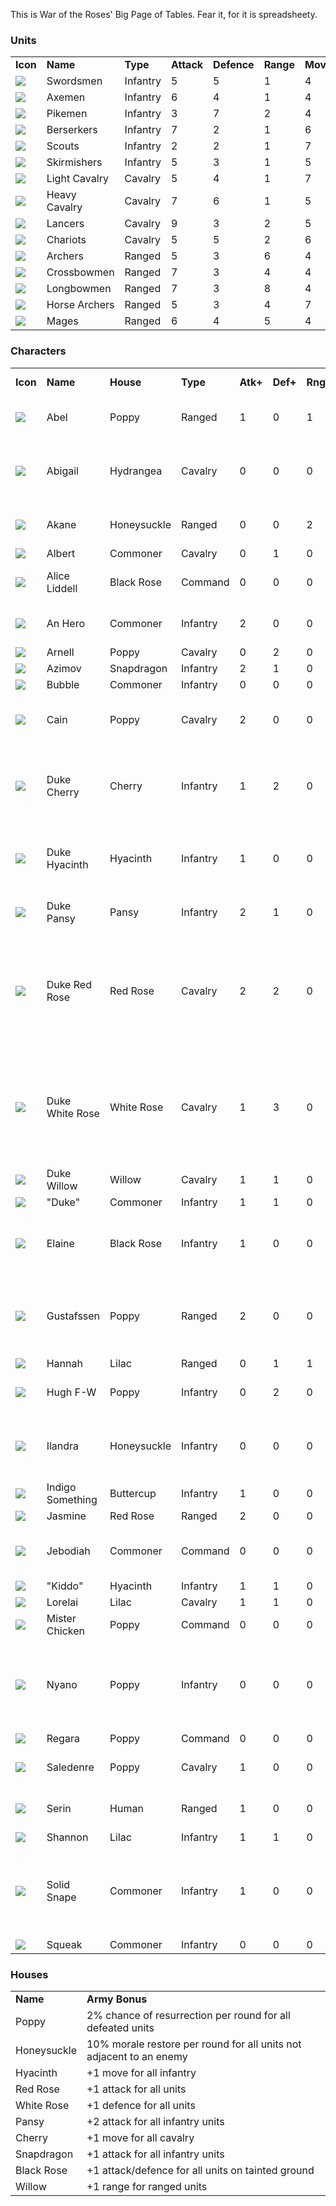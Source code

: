 This is War of the Roses' Big Page of Tables.  Fear it, for it is spreadsheety.

<h3>Units</h3>
<table class="bordered">
<tr>
<td><b>Icon</b></td>
<td><b>Name</b></td>
<td><b>Type</b></td>
<td><b>Attack</b></td>
<td><b>Defence</b></td>
<td><b>Range</b></td>
<td><b>Move</b></td>
</tr>
<tr>
<td><img src="https://raw.github.com/ianrenton/WarOfTheRoses/master/src/waroftheroses/items/tiles/Swordsmen.png" /></td>
<td>Swordsmen</td>
<td>Infantry</td>
<td>5</td>
<td>5</td>
<td>1</td>
<td>4</td>
</tr>
<tr>
<td><img src="https://raw.github.com/ianrenton/WarOfTheRoses/master/src/waroftheroses/items/tiles/Axemen.png" /></td>
<td>Axemen</td>
<td>Infantry</td>
<td>6</td>
<td>4</td>
<td>1</td>
<td>4</td>
</tr>
<tr>
<td><img src="https://raw.github.com/ianrenton/WarOfTheRoses/master/src/waroftheroses/items/tiles/Pikemen.png" /></td>
<td>Pikemen</td>
<td>Infantry</td>
<td>3</td>
<td>7</td>
<td>2</td>
<td>4</td>
</tr>
<tr>
<td><img src="https://raw.github.com/ianrenton/WarOfTheRoses/master/src/waroftheroses/items/tiles/Beserkers.png" /></td>
<td>Berserkers</td>
<td>Infantry</td>
<td>7</td>
<td>2</td>
<td>1</td>
<td>6</td>
</tr>
<tr>
<td><img src="https://raw.github.com/ianrenton/WarOfTheRoses/master/src/waroftheroses/items/tiles/Scouts.png" /></td>
<td>Scouts</td>
<td>Infantry</td>
<td>2</td>
<td>2</td>
<td>1</td>
<td>7</td>
</tr>
<tr>
<td><img src="https://raw.github.com/ianrenton/WarOfTheRoses/master/src/waroftheroses/items/tiles/Skirmishers.png" /></td>
<td>Skirmishers</td>
<td>Infantry</td>
<td>5</td>
<td>3</td>
<td>1</td>
<td>5</td>
</tr>
<tr>
<td><img src="https://raw.github.com/ianrenton/WarOfTheRoses/master/src/waroftheroses/items/tiles/Light%20Cavalry.png" /></td>
<td>Light Cavalry</td>
<td>Cavalry</td>
<td>5</td>
<td>4</td>
<td>1</td>
<td>7</td>
</tr>
<tr>
<td><img src="https://raw.github.com/ianrenton/WarOfTheRoses/master/src/waroftheroses/items/tiles/Heavy%20Cavalry.png" /></td>
<td>Heavy Cavalry</td>
<td>Cavalry</td>
<td>7</td>
<td>6</td>
<td>1</td>
<td>5</td>
</tr>
<tr>
<td><img src="https://raw.github.com/ianrenton/WarOfTheRoses/master/src/waroftheroses/items/tiles/Lancers.png" /></td>
<td>Lancers</td>
<td>Cavalry</td>
<td>9</td>
<td>3</td>
<td>2</td>
<td>5</td>
</tr>
<tr>
<td><img src="https://raw.github.com/ianrenton/WarOfTheRoses/master/src/waroftheroses/items/tiles/Chariots.png" /></td>
<td>Chariots</td>
<td>Cavalry</td>
<td>5</td>
<td>5</td>
<td>2</td>
<td>6</td>
</tr>
<tr>
<td><img src="https://raw.github.com/ianrenton/WarOfTheRoses/master/src/waroftheroses/items/tiles/Archers.png" /></td>
<td>Archers</td>
<td>Ranged</td>
<td>5</td>
<td>3</td>
<td>6</td>
<td>4</td>
</tr>
<tr>
<td><img src="https://raw.github.com/ianrenton/WarOfTheRoses/master/src/waroftheroses/items/tiles/Crossbowmen.png" /></td>
<td>Crossbowmen</td>
<td>Ranged</td>
<td>7</td>
<td>3</td>
<td>4</td>
<td>4</td>
</tr>
<tr>
<td><img src="https://raw.github.com/ianrenton/WarOfTheRoses/master/src/waroftheroses/items/tiles/Longbowmen.png" /></td>
<td>Longbowmen</td>
<td>Ranged</td>
<td>7</td>
<td>3</td>
<td>8</td>
<td>4</td>
</tr>
<tr>
<td><img src="https://raw.github.com/ianrenton/WarOfTheRoses/master/src/waroftheroses/items/tiles/Horse%20Archers.png" /></td>
<td>Horse Archers</td>
<td>Ranged</td>
<td>5</td>
<td>3</td>
<td>4</td>
<td>7</td>
</tr>
<tr>
<td><img src="https://raw.github.com/ianrenton/WarOfTheRoses/master/src/waroftheroses/items/tiles/Mages.png" /></td>
<td>Mages</td>
<td>Ranged</td>
<td>6</td>
<td>4</td>
<td>5</td>
<td>4</td>
</tr>
</table>
<h3>Characters</h3>
<table class="bordered">
<tr>
<td><b>Icon</b></td>
<td><b>Name</b></td>
<td><b>House</b></td>
<td><b>Type</b></td>
<td><b>Atk+</b></td>
<td><b>Def+</b></td>
<td><b>Rng+</b></td>
<td><b>Mov+</b></td>
<td><b>Morale+</b></td>
<td><b>Special Bonus</b></td>
</tr>
<tr>
<td><img src="https://raw.github.com/ianrenton/WarOfTheRoses/master/src/waroftheroses/items/faces/Abel.png" /></td>
<td>Abel</td>
<td>Poppy</td>
<td>Ranged</td>
<td>1</td>
<td>0</td>
<td>1</td>
<td>1</td>
<td>0</td>
<td>50% chance of Move + 2</td>
</tr>
<tr>
<td><img src="https://raw.github.com/ianrenton/WarOfTheRoses/master/src/waroftheroses/items/faces/Abigail.png" /></td>
<td>Abigail</td>
<td>Hydrangea</td>
<td>Cavalry</td>
<td>0</td>
<td>0</td>
<td>0</td>
<td>0</td>
<td>100</td>
<td>2% chance of converting an adjacent enemy unit</td>
</tr>
<tr>
<td><img src="https://raw.github.com/ianrenton/WarOfTheRoses/master/src/waroftheroses/items/faces/Akane.png" /></td>
<td>Akane</td>
<td>Honeysuckle</td>
<td>Ranged</td>
<td>0</td>
<td>0</td>
<td>2</td>
<td>0</td>
<td>0</td>
<td>10% chance of Attack + 5</td>
</tr>
<tr>
<td><img src="https://raw.github.com/ianrenton/WarOfTheRoses/master/src/waroftheroses/items/faces/Albert.png" /></td>
<td>Albert</td>
<td>Commoner</td>
<td>Cavalry</td>
<td>0</td>
<td>1</td>
<td>0</td>
<td>2</td>
<td>0</td>
<td></td>
</tr>
<tr>
<td><img src="https://raw.github.com/ianrenton/WarOfTheRoses/master/src/waroftheroses/items/faces/Alice%20Liddell.png" /></td>
<td>Alice Liddell</td>
<td>Black Rose</td>
<td>Command</td>
<td>0</td>
<td>0</td>
<td>0</td>
<td>0</td>
<td>0</td>
<td>Stationary units create taint</td>
</tr>
<tr>
<td><img src="https://raw.github.com/ianrenton/WarOfTheRoses/master/src/waroftheroses/items/faces/An%20Hero.png" /></td>
<td>An Hero</td>
<td>Commoner</td>
<td>Infantry</td>
<td>2</td>
<td>0</td>
<td>0</td>
<td>0</td>
<td>0</td>
<td>10% chance of Attack + 5</td>
</tr>
<tr>
<td><img src="https://raw.github.com/ianrenton/WarOfTheRoses/master/src/waroftheroses/items/faces/Arnell.png" /></td>
<td>Arnell</td>
<td>Poppy</td>
<td>Cavalry</td>
<td>0</td>
<td>2</td>
<td>0</td>
<td>1</td>
<td>50</td>
<td></td>
</tr>
<tr>
<td><img src="https://raw.github.com/ianrenton/WarOfTheRoses/master/src/waroftheroses/items/faces/Azimov.png" /></td>
<td>Azimov</td>
<td>Snapdragon</td>
<td>Infantry</td>
<td>2</td>
<td>1</td>
<td>0</td>
<td>0</td>
<td>0</td>
<td></td>
</tr>
<tr>
<td><img src="https://raw.github.com/ianrenton/WarOfTheRoses/master/src/waroftheroses/items/faces/Bubble.png" /></td>
<td>Bubble</td>
<td>Commoner</td>
<td>Infantry</td>
<td>0</td>
<td>0</td>
<td>0</td>
<td>0</td>
<td>50</td>
<td></td>
</tr>
<tr>
<td><img src="https://raw.github.com/ianrenton/WarOfTheRoses/master/src/waroftheroses/items/faces/Cain.png" /></td>
<td>Cain</td>
<td>Poppy</td>
<td>Cavalry</td>
<td>2</td>
<td>0</td>
<td>0</td>
<td>1</td>
<td>0</td>
<td>Attack + 1 for each defeated ally unit</td>
</tr>
<tr>
<td><img src="https://raw.github.com/ianrenton/WarOfTheRoses/master/src/waroftheroses/items/faces/Duke%20Cherry.png" /></td>
<td>Duke Cherry</td>
<td>Cherry</td>
<td>Infantry</td>
<td>1</td>
<td>2</td>
<td>0</td>
<td>0</td>
<td>0</td>
<td>Attack &amp; Defence +1 versus enemy units with leaders</td>
</tr>
<tr>
<td><img src="https://raw.github.com/ianrenton/WarOfTheRoses/master/src/waroftheroses/items/faces/Duke%20Hyacinth.png" /></td>
<td>Duke Hyacinth</td>
<td>Hyacinth</td>
<td>Infantry</td>
<td>1</td>
<td>0</td>
<td>0</td>
<td>1</td>
<td>0</td>
<td>Move + 2 when adjacent to an enemy unit</td>
</tr>
<tr>
<td><img src="https://raw.github.com/ianrenton/WarOfTheRoses/master/src/waroftheroses/items/faces/Duke%20Pansy.png" /></td>
<td>Duke Pansy</td>
<td>Pansy</td>
<td>Infantry</td>
<td>2</td>
<td>1</td>
<td>0</td>
<td>0</td>
<td>30</td>
<td>Morale + 10% per round</td>
</tr>
<tr>
<td><img src="https://raw.github.com/ianrenton/WarOfTheRoses/master/src/waroftheroses/items/faces/Duke%20Red%20Rose.png" /></td>
<td>Duke Red Rose</td>
<td>Red Rose</td>
<td>Cavalry</td>
<td>2</td>
<td>2</td>
<td>0</td>
<td>1</td>
<td>100</td>
<td>morale of adjacent allies + 10% per round, autokill units without leaders</td>
</tr>
<tr>
<td><img src="https://raw.github.com/ianrenton/WarOfTheRoses/master/src/waroftheroses/items/faces/Duke%20White%20Rose.png" /></td>
<td>Duke White Rose</td>
<td>White Rose</td>
<td>Cavalry</td>
<td>1</td>
<td>3</td>
<td>0</td>
<td>1</td>
<td>100</td>
<td>morale of adjacent enemies - 5% per round, autokill units without leaders</td>
</tr>
<tr>
<td><img src="https://raw.github.com/ianrenton/WarOfTheRoses/master/src/waroftheroses/items/faces/Duke%20Willow.png" /></td>
<td>Duke Willow</td>
<td>Willow</td>
<td>Cavalry</td>
<td>1</td>
<td>1</td>
<td>0</td>
<td>1</td>
<td>0</td>
<td></td>
</tr>
<tr>
<td><img src="https://raw.github.com/ianrenton/WarOfTheRoses/master/src/waroftheroses/items/faces/Duke.png" /></td>
<td>"Duke"</td>
<td>Commoner</td>
<td>Infantry</td>
<td>1</td>
<td>1</td>
<td>0</td>
<td>0</td>
<td>0</td>
<td></td>
</tr>
<tr>
<td><img src="https://raw.github.com/ianrenton/WarOfTheRoses/master/src/waroftheroses/items/faces/Elaine.png" /></td>
<td>Elaine</td>
<td>Black Rose</td>
<td>Infantry</td>
<td>1</td>
<td>0</td>
<td>0</td>
<td>3</td>
<td>0</td>
<td>5% chance of converting an adjacent enemy unit</td>
</tr>
<tr>
<td><img src="https://raw.github.com/ianrenton/WarOfTheRoses/master/src/waroftheroses/items/faces/Gustafssen.png" /></td>
<td>Gustafssen</td>
<td>Poppy</td>
<td>Ranged</td>
<td>2</td>
<td>0</td>
<td>0</td>
<td>0</td>
<td>0</td>
<td>20% chance of attack + 3, 20% chance of attack - 3</td>
</tr>
<tr>
<td><img src="https://raw.github.com/ianrenton/WarOfTheRoses/master/src/waroftheroses/items/faces/Hannah.png" /></td>
<td>Hannah</td>
<td>Lilac</td>
<td>Ranged</td>
<td>0</td>
<td>1</td>
<td>1</td>
<td>1</td>
<td>0</td>
<td></td>
</tr>
<tr>
<td><img src="https://raw.github.com/ianrenton/WarOfTheRoses/master/src/waroftheroses/items/faces/Hugh%20F-W.png" /></td>
<td>Hugh F-W</td>
<td>Poppy</td>
<td>Infantry</td>
<td>0</td>
<td>2</td>
<td>0</td>
<td>1</td>
<td>0</td>
<td>Morale + 5% per round</td>
</tr>
<tr>
<td><img src="https://raw.github.com/ianrenton/WarOfTheRoses/master/src/waroftheroses/items/faces/Ilandra.png" /></td>
<td>Ilandra</td>
<td>Honeysuckle</td>
<td>Infantry</td>
<td>0</td>
<td>0</td>
<td>0</td>
<td>1</td>
<td>0</td>
<td>Morale of adjacent allies + 20% per round</td>
</tr>
<tr>
<td><img src="https://raw.github.com/ianrenton/WarOfTheRoses/master/src/waroftheroses/items/faces/Indigo%20Something.png" /></td>
<td>Indigo Something</td>
<td>Buttercup</td>
<td>Infantry</td>
<td>1</td>
<td>0</td>
<td>0</td>
<td>1</td>
<td>50</td>
<td>Invisible</td>
</tr>
<tr>
<td><img src="https://raw.github.com/ianrenton/WarOfTheRoses/master/src/waroftheroses/items/faces/Jasmine.png" /></td>
<td>Jasmine</td>
<td>Red Rose</td>
<td>Ranged</td>
<td>2</td>
<td>0</td>
<td>0</td>
<td>1</td>
<td>0</td>
<td></td>
</tr>
<tr>
<td><img src="https://raw.github.com/ianrenton/WarOfTheRoses/master/src/waroftheroses/items/faces/Jebodiah.png" /></td>
<td>Jebodiah</td>
<td>Commoner</td>
<td>Command</td>
<td>0</td>
<td>0</td>
<td>0</td>
<td>0</td>
<td>0</td>
<td>Max morale of all commoners + 20%</td>
</tr>
<tr>
<td><img src="https://raw.github.com/ianrenton/WarOfTheRoses/master/src/waroftheroses/items/faces/Kiddo.png" /></td>
<td>"Kiddo"</td>
<td>Hyacinth</td>
<td>Infantry</td>
<td>1</td>
<td>1</td>
<td>0</td>
<td>0</td>
<td>20</td>
<td></td>
</tr>
<tr>
<td><img src="https://raw.github.com/ianrenton/WarOfTheRoses/master/src/waroftheroses/items/faces/Lorelai.png" /></td>
<td>Lorelai</td>
<td>Lilac</td>
<td>Cavalry</td>
<td>1</td>
<td>1</td>
<td>0</td>
<td>1</td>
<td>0</td>
<td></td>
</tr>
<tr>
<td><img src="https://raw.github.com/ianrenton/WarOfTheRoses/master/src/waroftheroses/items/faces/Mister%20Chicken.png" /></td>
<td>Mister Chicken</td>
<td>Poppy</td>
<td>Command</td>
<td>0</td>
<td>0</td>
<td>0</td>
<td>0</td>
<td>0</td>
<td>All units Move + 1</td>
</tr>
<tr>
<td><img src="https://raw.github.com/ianrenton/WarOfTheRoses/master/src/waroftheroses/items/faces/Nyano.png" /></td>
<td>Nyano</td>
<td>Poppy</td>
<td>Infantry</td>
<td>0</td>
<td>0</td>
<td>0</td>
<td>3</td>
<td>0</td>
<td>Enemy units not adjacent do not specifically target this unit</td>
</tr>
<tr>
<td><img src="https://raw.github.com/ianrenton/WarOfTheRoses/master/src/waroftheroses/items/faces/Regara.png" /></td>
<td>Regara</td>
<td>Poppy</td>
<td>Command</td>
<td>0</td>
<td>0</td>
<td>0</td>
<td>0</td>
<td>0</td>
<td></td>
</tr>
<tr>
<td><img src="https://raw.github.com/ianrenton/WarOfTheRoses/master/src/waroftheroses/items/faces/Saledenre.png" /></td>
<td>Saledenre</td>
<td>Poppy</td>
<td>Cavalry</td>
<td>1</td>
<td>0</td>
<td>0</td>
<td>2</td>
<td>0</td>
<td>Can fly over other units</td>
</tr>
<tr>
<td><img src="https://raw.github.com/ianrenton/WarOfTheRoses/master/src/waroftheroses/items/faces/Serin.png" /></td>
<td>Serin</td>
<td>Human</td>
<td>Ranged</td>
<td>1</td>
<td>0</td>
<td>0</td>
<td>2</td>
<td>0</td>
<td>10% chance of Attack + 5</td>
</tr>
<tr>
<td><img src="https://raw.github.com/ianrenton/WarOfTheRoses/master/src/waroftheroses/items/faces/Shannon.png" /></td>
<td>Shannon</td>
<td>Lilac</td>
<td>Infantry</td>
<td>1</td>
<td>1</td>
<td>0</td>
<td>1</td>
<td>0</td>
<td></td>
</tr>
<tr>
<td><img src="https://raw.github.com/ianrenton/WarOfTheRoses/master/src/waroftheroses/items/faces/Solid%20Snape.png" /></td>
<td>Solid Snape</td>
<td>Commoner</td>
<td>Infantry</td>
<td>1</td>
<td>0</td>
<td>0</td>
<td>2</td>
<td>0</td>
<td>Enemy units not adjacent do not specifically target this unit</td>
</tr>
<tr>
<td><img src="https://raw.github.com/ianrenton/WarOfTheRoses/master/src/waroftheroses/items/faces/Squeak.png" /></td>
<td>Squeak</td>
<td>Commoner</td>
<td>Infantry</td>
<td>0</td>
<td>0</td>
<td>0</td>
<td>0</td>
<td>50</td>
<td></td>
</tr>
</table>
<h3>Houses</h3>
<table class="bordered">
<tr>
<td><b>Name</b></td>
<td><b>Army Bonus</b></td>
</tr>
<tr>
<td>Poppy</td>
<td>2% chance of resurrection per round for all defeated units</td>
</tr>
<tr>
<td>Honeysuckle</td>
<td>10% morale restore per round for all units not adjacent to an enemy</td>
</tr>
<tr>
<td>Hyacinth</td>
<td>+1 move for all infantry</td>
</tr>
<tr>
<td>Red Rose</td>
<td>+1 attack for all units</td>
</tr>
<tr>
<td>White Rose</td>
<td>+1 defence for all units</td>
</tr>
<tr>
<td>Pansy</td>
<td>+2 attack for all infantry units</td>
</tr>
<tr>
<td>Cherry</td>
<td>+1 move for all cavalry</td>
</tr>
<tr>
<td>Snapdragon</td>
<td>+1 attack for all infantry units</td>
</tr>
<tr>
<td>Black Rose</td>
<td>+1 attack/defence for all units on tainted ground</td>
</tr>
<tr>
<td>Willow</td>
<td>+1 range for ranged units</td>
</tr>
</table>
